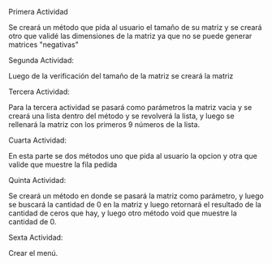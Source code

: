 Primera Actividad

Se creará un método que pida al usuario el tamaño de su matriz y se creará otro que validé las dimensiones de la matriz ya que no se puede generar matrices "negativas"

Segunda Actividad:

Luego de la verificación del tamaño de la matriz se creará la matriz

Tercera Actividad:

Para la tercera actividad se pasará como parámetros la matriz vacia y se creará una lista dentro del método y se revolverá la lista, y luego se rellenará la matriz con los primeros 9 números de la lista.

Cuarta Actividad:

En esta parte se dos métodos uno que pida al usuario la opcion y otra que valide que muestre la fila pedida

Quinta Actividad:

Se creará un método en donde se pasará la matriz como parámetro, y luego se buscará la cantidad de 0 en la matriz y luego retornará el resultado de la cantidad de ceros que hay, y luego otro método void que muestre la cantidad de 0.

Sexta Actividad: 

Crear el menú.